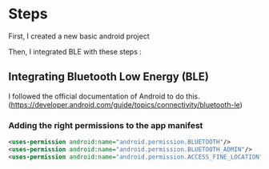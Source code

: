 # Steps

First, I created a new basic android project

Then, I integrated BLE with these steps : 

## Integrating Bluetooth Low Energy (BLE)

I followed the official documentation of Android to do this.(https://developer.android.com/guide/topics/connectivity/bluetooth-le) 

### Adding the right permissions to the app manifest

```xml
<uses-permission android:name="android.permission.BLUETOOTH"/>
<uses-permission android:name="android.permission.BLUETOOTH_ADMIN"/>
<uses-permission android:name="android.permission.ACCESS_FINE_LOCATION"/>
```
